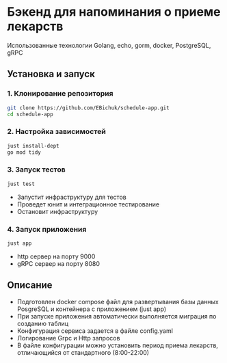 # Бэкенд для напоминания о приеме лекарств

 Использованные технологии Golang, echo, gorm, docker, PostgreSQL, gRPC

##  Установка и запуск
  ### 1. Клонирование репозитория  
```bash
git clone https://github.com/EBichuk/schedule-app.git
cd schedule-app
```
### 2. Настройка зависимостей
```bash
just install-dept
go mod tidy
```
### 3. Запуск тестов
```bash
just test
```
- Запустит инфраструктуру для тестов
- Проведет юнит и интеграционное тестирование
- Остановит инфраструктуру
### 4. Запуск приложения
```bash
just app
```
- http сервер на порту 9000
- gRPC сервер на порту 8080

## Описание 
-  Подготовлен docker compose файл для развертывания базы данных PosgreSQL и контейнера с приложением (just app)
-  При запуске приложения автоматически выполняется миграция по созданию таблиц
-  Конфигурация сервиса задается в файле config.yaml
-  Логирование Grpc и Http запросов
-  В файле конфигурации можно установить период приема лекарств, отличающийся от стандартного (8:00-22:00)
